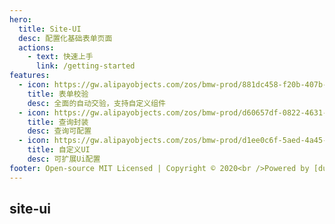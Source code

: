 ```yaml
---
hero:
  title: Site-UI
  desc: 配置化基础表单页面
  actions:
    - text: 快速上手
      link: /getting-started
features:
  - icon: https://gw.alipayobjects.com/zos/bmw-prod/881dc458-f20b-407b-947a-95104b5ec82b/k79dm8ih_w144_h144.png
    title: 表单校验
    desc: 全面的自动交验，支持自定义组件
  - icon: https://gw.alipayobjects.com/zos/bmw-prod/d60657df-0822-4631-9d7c-e7a869c2f21c/k79dmz3q_w126_h126.png
    title: 查询封装
    desc: 查询可配置
  - icon: https://gw.alipayobjects.com/zos/bmw-prod/d1ee0c6f-5aed-4a45-a507-339a4bfe076c/k7bjsocq_w144_h144.png
    title: 自定义UI
    desc: 可扩展Ui配置
footer: Open-source MIT Licensed | Copyright © 2020<br />Powered by [dumi](https://d.umijs.org)
---
```


## site-ui
